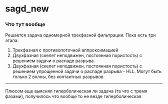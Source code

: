 # sagd_new
### Что тут вообще
Решается задача одномерной трехфазной фильтрации.
Пока есть три этапа:

1. Трехфазная с противопоточной аппроксимацией
2. Двухфазная (скелет неподвижен, постоянная пористость) с решением задачи о распаде разрыва.
3. Двухфазная (скелет неподвижен, постоянная пористость) с решением упрощенной задачи о распаде разрыва - HLL. Могут быть
только 2 волны, без контактных разрывов

---------------------------------------------------------------------------------------------------------------------

Плюсом еще выяснял гиперболическая ли задача (та что с тремя фазами), получилось что вообще то не везде гиперболическая.
